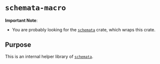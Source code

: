# `schemata-macro`

**Important Note**:

* You are probably looking for the [`schemata`](https://docs.rs/schemata/) crate, which wraps this crate.

## Purpose

This is an internal helper library of [`schemata`](https://docs.rs/schemata/).
